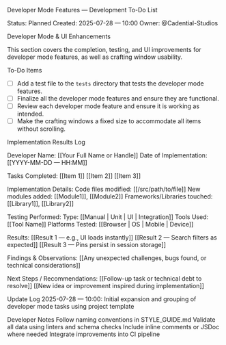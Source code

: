 
Developer Mode Features — Development To-Do List

Status: Planned
Created: 2025-07-28 — 10:00
Owner: @Cadential-Studios

Developer Mode & UI Enhancements

This section covers the completion, testing, and UI improvements for developer mode features, as well as crafting window usability.

To-Do Items
- [ ] Add a test file to the `tests` directory that tests the developer mode features.
- [ ] Finalize all the developer mode features and ensure they are functional.
- [ ] Review each developer mode feature and ensure it is working as intended.
- [ ] Make the crafting windows a fixed size to accommodate all items without scrolling.

Implementation Results Log

Developer Name: [[Your Full Name or Handle]]
Date of Implementation: [[YYYY-MM-DD — HH:MM]]

Tasks Completed:
[[Item 1]]
[[Item 2]]
[[Item 3]]

Implementation Details:
Code files modified: [[/src/path/to/file]]
New modules added: [[Module1]], [[Module2]]
Frameworks/Libraries touched: [[Library1]], [[Library2]]

Testing Performed:
Type: [[Manual | Unit | UI | Integration]]
Tools Used: [[Tool Name]]
Platforms Tested: [[Browser | OS | Mobile | Device]]

Results:
[[Result 1 — e.g., UI loads instantly]]
[[Result 2 — Search filters as expected]]
[[Result 3 — Pins persist in session storage]]

Findings & Observations:
[[Any unexpected challenges, bugs found, or technical considerations]]

Next Steps / Recommendations:
[[Follow-up task or technical debt to resolve]]
[[New idea or improvement inspired during implementation]]

Update Log
2025-07-28 — 10:00: Initial expansion and grouping of developer mode tasks using project template

Developer Notes
Follow naming conventions in STYLE_GUIDE.md
Validate all data using linters and schema checks
Include inline comments or JSDoc where needed
Integrate improvements into CI pipeline